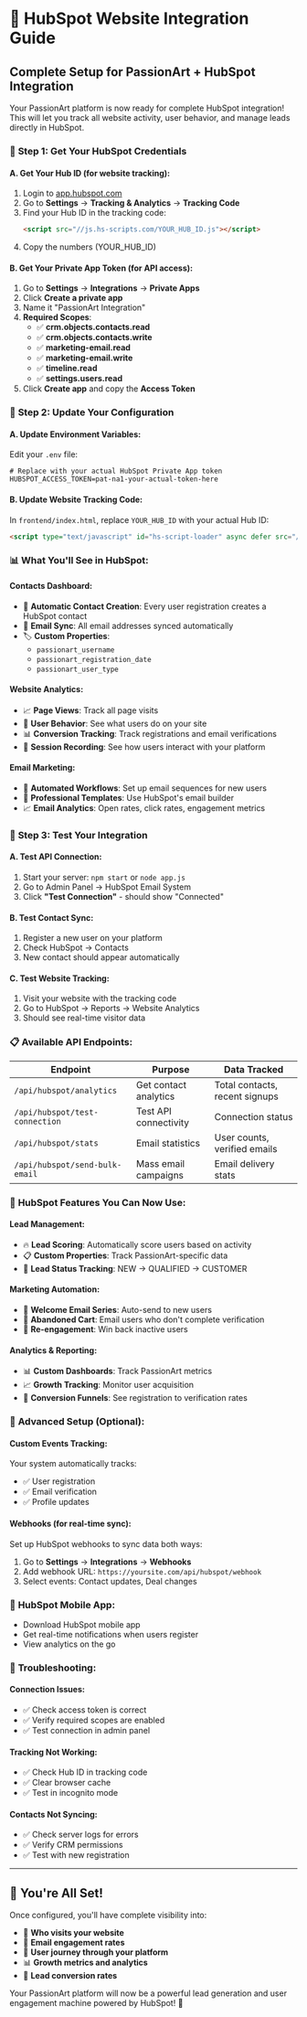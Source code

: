 # 🔗 HubSpot Website Integration Guide

## Complete Setup for PassionArt + HubSpot Integration

Your PassionArt platform is now ready for complete HubSpot integration! This will let you track all website activity, user behavior, and manage leads directly in HubSpot.

### 🚀 **Step 1: Get Your HubSpot Credentials**

#### A. Get Your Hub ID (for website tracking):
1. Login to [app.hubspot.com](https://app.hubspot.com)
2. Go to **Settings** → **Tracking & Analytics** → **Tracking Code**
3. Find your Hub ID in the tracking code:
   ```html
   <script src="//js.hs-scripts.com/YOUR_HUB_ID.js"></script>
   ```
4. Copy the numbers (YOUR_HUB_ID)

#### B. Get Your Private App Token (for API access):
1. Go to **Settings** → **Integrations** → **Private Apps**
2. Click **Create a private app**
3. Name it "PassionArt Integration"
4. **Required Scopes**:
   - ✅ **crm.objects.contacts.read**
   - ✅ **crm.objects.contacts.write** 
   - ✅ **marketing-email.read**
   - ✅ **marketing-email.write**
   - ✅ **timeline.read**
   - ✅ **settings.users.read**
5. Click **Create app** and copy the **Access Token**

### 🔧 **Step 2: Update Your Configuration**

#### A. Update Environment Variables:
Edit your `.env` file:
```env
# Replace with your actual HubSpot Private App token
HUBSPOT_ACCESS_TOKEN=pat-na1-your-actual-token-here
```

#### B. Update Website Tracking Code:
In `frontend/index.html`, replace `YOUR_HUB_ID` with your actual Hub ID:
```html
<script type="text/javascript" id="hs-script-loader" async defer src="//js.hs-scripts.com/12345678.js"></script>
```

### 📊 **What You'll See in HubSpot:**

#### **Contacts Dashboard**:
- 👤 **Automatic Contact Creation**: Every user registration creates a HubSpot contact
- 📧 **Email Sync**: All email addresses synced automatically
- 🏷️ **Custom Properties**: 
  - `passionart_username`
  - `passionart_registration_date`
  - `passionart_user_type`

#### **Website Analytics**:
- 📈 **Page Views**: Track all page visits
- 🎯 **User Behavior**: See what users do on your site
- 📊 **Conversion Tracking**: Track registrations and email verifications
- 🔄 **Session Recording**: See how users interact with your platform

#### **Email Marketing**:
- 📧 **Automated Workflows**: Set up email sequences for new users
- 🎨 **Professional Templates**: Use HubSpot's email builder
- 📈 **Email Analytics**: Open rates, click rates, engagement metrics

### 🚀 **Step 3: Test Your Integration**

#### A. Test API Connection:
1. Start your server: `npm start` or `node app.js`
2. Go to Admin Panel → HubSpot Email System
3. Click **"Test Connection"** - should show "Connected"

#### B. Test Contact Sync:
1. Register a new user on your platform
2. Check HubSpot → Contacts
3. New contact should appear automatically

#### C. Test Website Tracking:
1. Visit your website with the tracking code
2. Go to HubSpot → Reports → Website Analytics
3. Should see real-time visitor data

### 📋 **Available API Endpoints:**

| Endpoint | Purpose | Data Tracked |
|----------|---------|--------------|
| `/api/hubspot/analytics` | Get contact analytics | Total contacts, recent signups |
| `/api/hubspot/test-connection` | Test API connectivity | Connection status |
| `/api/hubspot/stats` | Email statistics | User counts, verified emails |
| `/api/hubspot/send-bulk-email` | Mass email campaigns | Email delivery stats |

### 🎯 **HubSpot Features You Can Now Use:**

#### **Lead Management**:
- 🔥 **Lead Scoring**: Automatically score users based on activity
- 📋 **Custom Properties**: Track PassionArt-specific data
- 🎯 **Lead Status Tracking**: NEW → QUALIFIED → CUSTOMER

#### **Marketing Automation**:
- 📧 **Welcome Email Series**: Auto-send to new users
- 🎨 **Abandoned Cart**: Email users who don't complete verification
- 🔄 **Re-engagement**: Win back inactive users

#### **Analytics & Reporting**:
- 📊 **Custom Dashboards**: Track PassionArt metrics
- 📈 **Growth Tracking**: Monitor user acquisition
- 🎯 **Conversion Funnels**: See registration to verification rates

### 🔧 **Advanced Setup (Optional):**

#### **Custom Events Tracking**:
Your system automatically tracks:
- ✅ User registration
- ✅ Email verification
- ✅ Profile updates

#### **Webhooks** (for real-time sync):
Set up HubSpot webhooks to sync data both ways:
1. Go to **Settings** → **Integrations** → **Webhooks**
2. Add webhook URL: `https://yoursite.com/api/hubspot/webhook`
3. Select events: Contact updates, Deal changes

### 📱 **HubSpot Mobile App**:
- Download HubSpot mobile app
- Get real-time notifications when users register
- View analytics on the go

### 🚨 **Troubleshooting:**

#### **Connection Issues**:
- ✅ Check access token is correct
- ✅ Verify required scopes are enabled
- ✅ Test connection in admin panel

#### **Tracking Not Working**:
- ✅ Check Hub ID in tracking code
- ✅ Clear browser cache
- ✅ Test in incognito mode

#### **Contacts Not Syncing**:
- ✅ Check server logs for errors
- ✅ Verify CRM permissions
- ✅ Test with new registration

---

## 🎉 **You're All Set!**

Once configured, you'll have complete visibility into:
- 👥 **Who visits your website**
- 📧 **Email engagement rates**
- 🎨 **User journey through your platform**
- 📊 **Growth metrics and analytics**
- 🎯 **Lead conversion rates**

Your PassionArt platform will now be a powerful lead generation and user engagement machine powered by HubSpot! 🚀
